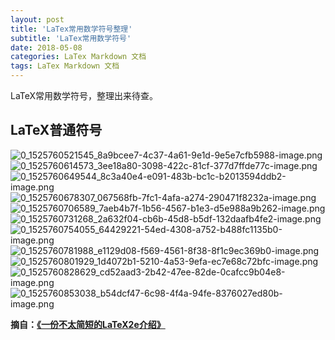 ```yaml
---
layout: post
title: 'LaTex常用数学符号整理'
subtitle: 'LaTex常用数学符号'
date: 2018-05-08
categories: LaTex Markdown 文档
tags: LaTex Markdown 文档 
---
```


LaTeX常用数学符号，整理出来待查。

## **LaTeX普通符号**
![0_1525760521545_8a9bcee7-4c37-4a61-9e1d-9e5e7cfb5988-image.png](http://bbs.dian.org.cn/assets/uploads/files/1525760522192-8a9bcee7-4c37-4a61-9e1d-9e5e7cfb5988-image.png) 
![0_1525760614573_3ee18a80-3098-422c-81cf-377d7ffde77c-image.png](http://bbs.dian.org.cn/assets/uploads/files/1525760617392-3ee18a80-3098-422c-81cf-377d7ffde77c-image.png) 
![0_1525760649544_8c3a40e4-e091-483b-bc1c-b2013594ddb2-image.png](http://bbs.dian.org.cn/assets/uploads/files/1525760650647-8c3a40e4-e091-483b-bc1c-b2013594ddb2-image.png) 
![0_1525760678307_067568fb-7fc1-4afa-a274-290471f8232a-image.png](http://bbs.dian.org.cn/assets/uploads/files/1525760679067-067568fb-7fc1-4afa-a274-290471f8232a-image.png) 
![0_1525760706589_7aeb4b7f-1b56-4567-b1e3-d5e988a9b262-image.png](http://bbs.dian.org.cn/assets/uploads/files/1525760708765-7aeb4b7f-1b56-4567-b1e3-d5e988a9b262-image.png) 
![0_1525760731268_2a632f04-cb6b-45d8-b5df-132daafb4fe2-image.png](http://bbs.dian.org.cn/assets/uploads/files/1525760731879-2a632f04-cb6b-45d8-b5df-132daafb4fe2-image.png)
![0_1525760754055_64429221-54ed-4308-a752-b488fc1135b0-image.png](http://bbs.dian.org.cn/assets/uploads/files/1525760756764-64429221-54ed-4308-a752-b488fc1135b0-image.png)  
![0_1525760781988_e1129d08-f569-4561-8f38-8f1c9ec369b0-image.png](http://bbs.dian.org.cn/assets/uploads/files/1525760782609-e1129d08-f569-4561-8f38-8f1c9ec369b0-image.png) 
![0_1525760801929_1d4072b1-5210-4a53-9efa-ec7e68c72bfc-image.png](http://bbs.dian.org.cn/assets/uploads/files/1525760802440-1d4072b1-5210-4a53-9efa-ec7e68c72bfc-image.png)
![0_1525760828629_cd52aad3-2b42-47ee-82de-0cafcc9b04e8-image.png](http://bbs.dian.org.cn/assets/uploads/files/1525760828995-cd52aad3-2b42-47ee-82de-0cafcc9b04e8-image.png)  
![0_1525760853038_b54dcf47-6c98-4f4a-94fe-8376027ed80b-image.png](http://bbs.dian.org.cn/assets/uploads/files/1525760853705-b54dcf47-6c98-4f4a-94fe-8376027ed80b-image.png)
 
**摘自：**[**《一份不太简短的LaTeX2e介绍》**](https://github.com/CTeX-org/lshort-cn)

